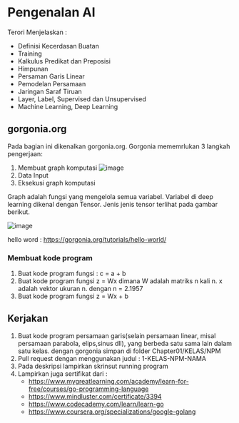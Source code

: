 # Pengenalan AI

Terori Menjelaskan :
* Definisi Kecerdasan Buatan
* Training
* Kalkulus Predikat dan Preposisi
* Himpunan
* Persaman Garis Linear
* Pemodelan Persamaan
* Jaringan Saraf Tiruan
* Layer, Label, Supervised dan Unsupervised
* Machine Learning, Deep Learning

## gorgonia.org

Pada bagian ini dikenalkan gorgonia.org. Gorgonia mememrlukan 3 langkah pengerjaan:
1. Membuat graph komputasi
   ![image](https://user-images.githubusercontent.com/11188109/221063539-122804b2-96a8-49b4-adf8-d6c28e53fcf5.png)
2. Data Input
3. Eksekusi graph komputasi

Graph adalah fungsi yang mengelola semua variabel. Variabel di deep learning dikenal dengan Tensor. Jenis jenis tensor terlihat pada gambar berikut.

![image](https://user-images.githubusercontent.com/11188109/221063068-f3b97fe7-8482-4001-b072-5abf494ea7e9.png)

hello word : https://gorgonia.org/tutorials/hello-world/

### Membuat kode program
 
1. Buat kode program fungsi : c = a + b
2. Buat kode program fungsi z = Wx dimana W adalah matriks n kali n. x adalah vektor ukuran n. dengan n = 2.1957
3. Buat kode program fungsi z = Wx + b

## Kerjakan
1. Buat kode program persamaan garis(selain persamaan linear, misal persamaan parabola, elips,sinus dll), yang berbeda satu sama lain dalam satu kelas. dengan gorgonia simpan di folder Chapter01/KELAS/NPM
2. Pull request dengan menggunakan judul : 1-KELAS-NPM-NAMA
3. Pada deskripsi lampirkan skrinsut running program
4. Lampirkan juga sertifikat dari :
   * https://www.mygreatlearning.com/academy/learn-for-free/courses/go-programming-language
   * https://www.mindluster.com/certificate/3394
   * https://www.codecademy.com/learn/learn-go
   * https://www.coursera.org/specializations/google-golang
